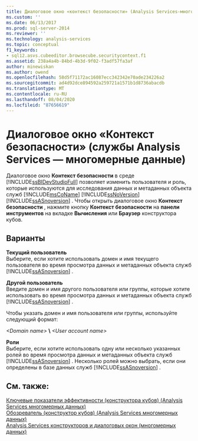 ```yaml
---
title: Диалоговое окно «контекст безопасности» (Analysis Services-многомерные данные) | Документация Майкрософт
ms.custom: ''
ms.date: 06/13/2017
ms.prod: sql-server-2014
ms.reviewer: ''
ms.technology: analysis-services
ms.topic: conceptual
f1_keywords:
- sql12.asvs.cubeeditor.browsecube.securitycontext.f1
ms.assetid: 238a4a4b-84bd-4b3d-9f02-f3adf57fa3af
author: minewiskan
ms.author: owend
ms.openlocfilehash: 58d5f71172ac16087ecc342342e70ade234226a2
ms.sourcegitcommit: ad4d92dce894592a259721a1571b1d8736abacdb
ms.translationtype: MT
ms.contentlocale: ru-RU
ms.lasthandoff: 08/04/2020
ms.locfileid: "87656619"
---
```

# <a name="security-context-dialog-box-analysis-services---multidimensional-data"></a>Диалоговое окно «Контекст безопасности» (службы Analysis Services — многомерные данные)
  Диалоговое окно **Контекст безопасности** в среде [!INCLUDE[ssBIDevStudioFull](../includes/ssbidevstudiofull-md.md)] позволяет изменить пользователя и роль, которые используются для исследования данных и метаданных объекта служб [!INCLUDE[msCoName](../includes/msconame-md.md)] [!INCLUDE[ssNoVersion](../includes/ssnoversion-md.md)] [!INCLUDE[ssASnoversion](../includes/ssasnoversion-md.md)] . Чтобы открыть диалоговое окно **Контекст безопасности** , нажмите кнопку **Контекст безопасности** на **панели инструментов** на вкладке **Вычисления** или **Браузер** конструктора кубов.  
  
## <a name="options"></a>Варианты  
 **Текущий пользователь**  
 Выберите, если хотите использовать домен и имя текущего пользователя во время просмотра данных и метаданных объекта служб [!INCLUDE[ssASnoversion](../includes/ssasnoversion-md.md)] .  
  
 **Другой пользователь**  
 Введите домен и имя другого пользователя или группы, которые хотите использовать во время просмотра данных и метаданных объекта служб [!INCLUDE[ssASnoversion](../includes/ssasnoversion-md.md)] .  
  
 Чтобы указать домен и имя пользователя или группы, используйте следующий формат:  
  
 *\<Domain name>* **\\** *\<User account name>*  
  
 **Роли**  
 Выберите, если хотите использовать одну или несколько указанных ролей во время просмотра данных и метаданных объекта служб [!INCLUDE[ssASnoversion](../includes/ssasnoversion-md.md)] . Несколько ролей можно выбрать, если они определены в базе данных служб [!INCLUDE[ssASnoversion](../includes/ssasnoversion-md.md)] .  
  
## <a name="see-also"></a>См. также:  
 [Ключевые показатели эффективности &#40;конструктора кубов&#41; &#40;Analysis Services многомерных данных&#41;](kpis-cube-designer-analysis-services-multidimensional-data.md)   
 [Обозреватель &#40;конструктор кубов&#41; &#40;Analysis Services многомерных данных&#41;](browser-cube-designer-analysis-services-multidimensional-data.md)   
 [Analysis Services конструкторов и диалоговых окон &#40;многомерных данных&#41;](analysis-services-designers-and-dialog-boxes-multidimensional-data.md)  
  
  
